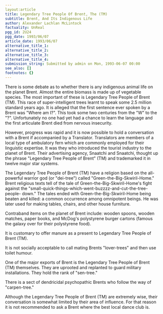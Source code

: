 ```yaml
---
layout:article
title: Legendary Tree People Of Brent, The (TM)
subtitle: Brent, And Its Indigenous Life
author: Alexander Lachlan McLintock
factuality: UnReal
pgg_id: 2U24
pgg_date: 1993/06/07
article_date: 1993/06/07
alternative_title_1: 
alternative_title_2: 
alternative_title_3: 
alternative_title_4: 
submission_string: Submitted by admin on Mon, 1993-06-07 00:00
see_also: []
footnotes: {}
---
```

<div>
<p>There is some debate as to whether there is any indigenous animal life on the planet Brent. Almost the entire biomass is made up of vegetable species. The most important of these is Legendary Tree People of Brent (TM). This race of super-intelligent trees learnt to speak some 2.5 million standard years ago. It is alleged that the first sentence ever spoken by a Brent was "Where am I?". This took some two centuries from the "W" to the "?". Unfortunately no one had yet had a chance to learn the language and the first articulate Brent died from nervous insecurity.</p>
<p>However, progress was rapid and it is now possible to hold a conversation with a Brent if accompanied by a Translator. Translators are members of a local type of ambulatory fern which are commonly employed for their linguistic expertise. It was they who introduced the tourist industry to the planet of Brent. Their advertising agency, Snaatchi and Snaatchi, thought up the phrase "Legendary Tree People of Brent" (TM) and trademarked it in twelve major star systems.</p>
<p>The Legendary Tree People of Brent (TM) have a religion based on the all-powerful warrior god (or "dei-tree") called "Green-the-Big-Skwiril-Home." Brent religious texts tell of the tale of Green-the-Big-Skwiril-Home's fight against the "small-quick-things-which-went-buzzzz-and-cut-the-tree-people- down." The tales ended with Green-the-Big-Skwiril-Home being beaten and killed: a common occurrence among omnipotent beings. He was later used for making tables, chairs, and other house furniture.</p>
<p>Contraband items on the planet of Brent include: wooden spoons, wooden matches, paper books, and McDog's polystyrene burger cartons (famous the galaxy over for their polystyrene food).</p>
<p>It is customary to offer manure as a present to Legendary Tree People of Brent (TM).</p>
<p>It is not socially acceptable to call mating Brents "lover-trees" and then use toilet humour.</p>
<p>One of the major exports of Brent is the Legendary Tree People of Brent (TM) themselves. They are uprooted and replanted to guard military installations. They hold the rank of "sen-tree."</p>
<p>There is a sect of dendricidal psychopathic Brents who follow the way of "carpen-tree."</p>
<p>Although the Legendary Tree People of Brent (TM) are extremely wise, their conversation is somewhat limited by their area of influence. For that reason it is not recommended to ask a Brent where the best local dance club is. <!--Amazon_CLS_IM_END--></p>
</div>

